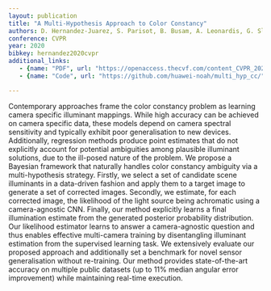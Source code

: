 ```yaml
---
layout: publication
title: "A Multi-Hypothesis Approach to Color Constancy"
authors: D. Hernandez-Juarez, S. Parisot, B. Busam, A. Leonardis, G. Slabaugh, S. McDonagh
conference: CVPR
year: 2020
bibkey: hernandez2020cvpr
additional_links:
   - {name: "PDF", url: "https://openaccess.thecvf.com/content_CVPR_2020/papers/Hernandez-Juarez_A_Multi-Hypothesis_Approach_to_Color_Constancy_CVPR_2020_paper.pdf"}
   - {name: "Code", url: "https://github.com/huawei-noah/multi_hyp_cc/"}

---
```

Contemporary approaches frame the color constancy problem as learning camera specific illuminant mappings. While high accuracy can be achieved on camera specific data, these models depend on camera spectral sensitivity and typically exhibit poor generalisation to new devices. Additionally, regression methods produce point estimates that do not explicitly account for potential ambiguities among plausible illuminant solutions, due to the ill-posed nature of the problem. We propose a Bayesian framework that naturally handles color constancy ambiguity via a multi-hypothesis strategy. Firstly, we select a set of candidate scene illuminants in a data-driven fashion and apply them to a target image to generate a set of corrected images. Secondly, we estimate, for each corrected image, the likelihood of the light source being achromatic using a camera-agnostic CNN. Finally, our method explicitly learns a final illumination estimate from the generated posterior probability distribution. Our likelihood estimator learns to answer a camera-agnostic question and thus enables effective multi-camera training by disentangling illuminant estimation from the supervised learning task. We extensively evaluate our proposed approach and additionally set a benchmark for novel sensor generalisation without re-training. Our method provides state-of-the-art accuracy on multiple public datasets (up to 11% median angular error improvement) while maintaining real-time execution.

